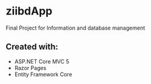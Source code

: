 # ziibdApp
Final Project for Information and database management
## Created with:
- ASP.NET Core MVC 5
- Razor Pages
- Entity Framework Core

